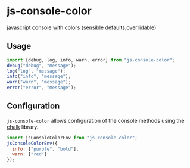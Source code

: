 # js-console-color
javascript console with colors (sensible defaults,overridable)

## Usage

~~~javascript
import {debug, log, info, warn, error} from "js-console-color";
debug("debug", "message");
log("log", "message");
info("info", "message");
warn("warn", "message");
error("error", "message");
~~~

## Configuration

`js-console-color` allows configuration of the console methods using the [chalk](https://github.com/chalk/chalk) library.

~~~javascript
import jsConsoleColorEnv from "js-console-color";
jsConsoleColorEnv({
  info: ["purple", "bold"],
  warn: ["red"]
});
~~~
